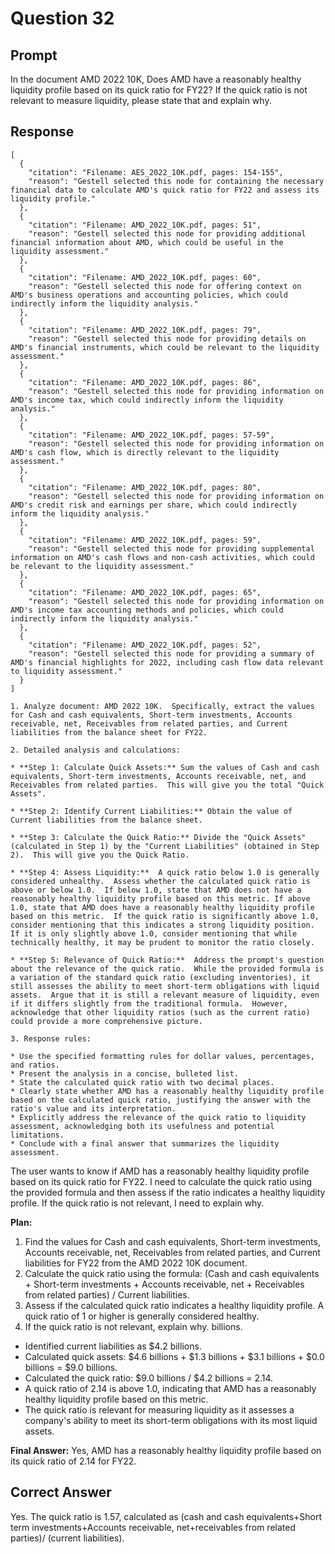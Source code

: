 # Question 32

## Prompt

In the document AMD 2022 10K, Does AMD have a reasonably healthy liquidity profile based on its quick ratio for FY22? If the quick ratio is not relevant to measure liquidity, please state that and explain why.

## Response

```results
[
  {
    "citation": "Filename: AES_2022_10K.pdf, pages: 154-155",
    "reason": "Gestell selected this node for containing the necessary financial data to calculate AMD's quick ratio for FY22 and assess its liquidity profile."
  },
  {
    "citation": "Filename: AMD_2022_10K.pdf, pages: 51",
    "reason": "Gestell selected this node for providing additional financial information about AMD, which could be useful in the liquidity assessment."
  },
  {
    "citation": "Filename: AMD_2022_10K.pdf, pages: 60",
    "reason": "Gestell selected this node for offering context on AMD's business operations and accounting policies, which could indirectly inform the liquidity analysis."
  },
  {
    "citation": "Filename: AMD_2022_10K.pdf, pages: 79",
    "reason": "Gestell selected this node for providing details on AMD's financial instruments, which could be relevant to the liquidity assessment."
  },
  {
    "citation": "Filename: AMD_2022_10K.pdf, pages: 86",
    "reason": "Gestell selected this node for providing information on AMD's income tax, which could indirectly inform the liquidity analysis."
  },
  {
    "citation": "Filename: AMD_2022_10K.pdf, pages: 57-59",
    "reason": "Gestell selected this node for providing information on AMD's cash flow, which is directly relevant to the liquidity assessment."
  },
  {
    "citation": "Filename: AMD_2022_10K.pdf, pages: 80",
    "reason": "Gestell selected this node for providing information on AMD's credit risk and earnings per share, which could indirectly inform the liquidity analysis."
  },
  {
    "citation": "Filename: AMD_2022_10K.pdf, pages: 59",
    "reason": "Gestell selected this node for providing supplemental information on AMD's cash flows and non-cash activities, which could be relevant to the liquidity assessment."
  },
  {
    "citation": "Filename: AMD_2022_10K.pdf, pages: 65",
    "reason": "Gestell selected this node for providing information on AMD's income tax accounting methods and policies, which could indirectly inform the liquidity analysis."
  },
  {
    "citation": "Filename: AMD_2022_10K.pdf, pages: 52",
    "reason": "Gestell selected this node for providing a summary of AMD's financial highlights for 2022, including cash flow data relevant to liquidity assessment."
  }
]
```

```cot
1. Analyze document: AMD 2022 10K.  Specifically, extract the values for Cash and cash equivalents, Short-term investments, Accounts receivable, net, Receivables from related parties, and Current liabilities from the balance sheet for FY22.

2. Detailed analysis and calculations:

* **Step 1: Calculate Quick Assets:** Sum the values of Cash and cash equivalents, Short-term investments, Accounts receivable, net, and Receivables from related parties.  This will give you the total "Quick Assets".

* **Step 2: Identify Current Liabilities:** Obtain the value of Current liabilities from the balance sheet.

* **Step 3: Calculate the Quick Ratio:** Divide the "Quick Assets" (calculated in Step 1) by the "Current Liabilities" (obtained in Step 2).  This will give you the Quick Ratio.

* **Step 4: Assess Liquidity:**  A quick ratio below 1.0 is generally considered unhealthy.  Assess whether the calculated quick ratio is above or below 1.0.  If below 1.0, state that AMD does not have a reasonably healthy liquidity profile based on this metric. If above 1.0, state that AMD does have a reasonably healthy liquidity profile based on this metric.  If the quick ratio is significantly above 1.0, consider mentioning that this indicates a strong liquidity position.  If it is only slightly above 1.0, consider mentioning that while technically healthy, it may be prudent to monitor the ratio closely.

* **Step 5: Relevance of Quick Ratio:**  Address the prompt's question about the relevance of the quick ratio.  While the provided formula is a variation of the standard quick ratio (excluding inventories), it still assesses the ability to meet short-term obligations with liquid assets.  Argue that it is still a relevant measure of liquidity, even if it differs slightly from the traditional formula.  However, acknowledge that other liquidity ratios (such as the current ratio) could provide a more comprehensive picture.

3. Response rules:

* Use the specified formatting rules for dollar values, percentages, and ratios.
* Present the analysis in a concise, bulleted list.
* State the calculated quick ratio with two decimal places.
* Clearly state whether AMD has a reasonably healthy liquidity profile based on the calculated quick ratio, justifying the answer with the ratio's value and its interpretation.
* Explicitly address the relevance of the quick ratio to liquidity assessment, acknowledging both its usefulness and potential limitations.
* Conclude with a final answer that summarizes the liquidity assessment.

```

The user wants to know if AMD has a reasonably healthy liquidity profile based on its quick ratio for FY22.
I need to calculate the quick ratio using the provided formula and then assess if the ratio indicates a healthy liquidity profile.
If the quick ratio is not relevant, I need to explain why.

**Plan:**

1. Find the values for Cash and cash equivalents, Short-term investments, Accounts receivable, net, Receivables from related parties, and Current liabilities for FY22 from the AMD 2022 10K document.
2. Calculate the quick ratio using the formula: (Cash and cash equivalents + Short-term investments + Accounts receivable, net + Receivables from related parties) / Current liabilities.
3. Assess if the calculated quick ratio indicates a healthy liquidity profile. A quick ratio of 1 or higher is generally considered healthy.
4. If the quick ratio is not relevant, explain why. billions.

- Identified current liabilities as $4.2 billions.
- Calculated quick assets: $4.6 billions + $1.3 billions + $3.1 billions + $0.0 billions = $9.0 billions.
- Calculated the quick ratio: $9.0 billions / $4.2 billions = 2.14.
- A quick ratio of 2.14 is above 1.0, indicating that AMD has a reasonably healthy liquidity profile based on this metric.
- The quick ratio is relevant for measuring liquidity as it assesses a company's ability to meet its short-term obligations with its most liquid assets.

**Final Answer:**
Yes, AMD has a reasonably healthy liquidity profile based on its quick ratio of 2.14 for FY22.

## Correct Answer

Yes. The quick ratio is 1.57, calculated as (cash and cash equivalents+Short term investments+Accounts receivable, net+receivables from related parties)/ (current liabilities).
